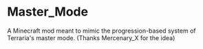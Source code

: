 # Master_Mode
A Minecraft mod meant to mimic the progression-based system of Terraria's master mode. (Thanks Mercenary_X for the idea)
